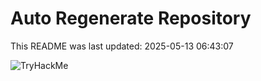 # Auto Regenerate Repository

This README was last updated: 2025-05-13 06:43:07

 ![TryHackMe](https://tryhackme.com/badge/533634)